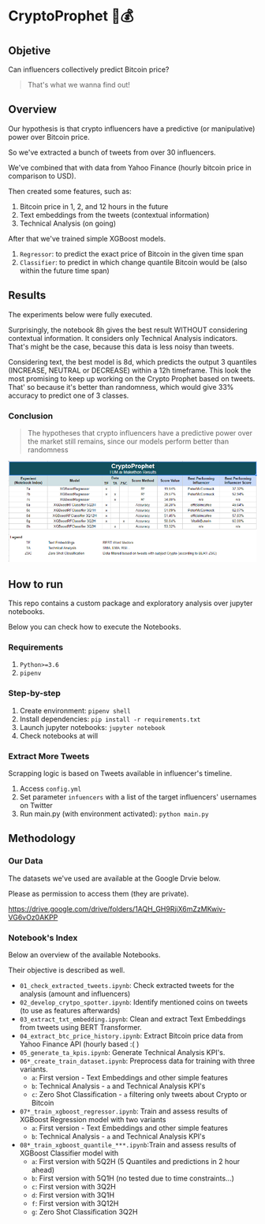 # CryptoProphet 🧞💰

## Objetive

Can influencers collectively predict Bitcoin price?

> That's what we wanna find out!

## Overview

Our hypothesis is that crypto influencers have a predictive (or manipulative) power over Bitcoin price.

So we've extracted a bunch of tweets from over 30 influencers.

We've combined that with data from Yahoo Finance (hourly bitcoin price in comparison to USD).

Then created some features, such as:

1. Bitcoin price in 1, 2, and 12 hours in the future
2. Text embeddings from the tweets (contextual information)
3. Technical Analysis (on going)

After that we've trained simple XGBoost models.

1. `Regressor`: to predict the exact price of Bitcoin in the given time span
2. `Classifier`: to predict in which change quantile Bitcoin would be (also within the future time span)

## Results

The experiments below were fully executed.

Surprisingly, the notebook 8h gives the best result WITHOUT considering contextual information. It considers only Technical Analysis indicators. That's might be the case, because this data is less noisy than tweets.

Considering text, the best model is 8d, which predicts the output 3 quantiles (INCREASE, NEUTRAL or DECREASE) within a 12h timeframe. This look the most promising to keep up working on the Crypto Prophet based on tweets. That' so because it's better than randomness, which would give 33% accuracy to predict one of 3 classes.

### Conclusion

> The hypotheses that crypto influencers have a predictive power over the market still remains, since our models perform better than randomness 

![Results](/img/results.PNG)

## How to run

This repo contains a custom package and exploratory analysis over jupyter notebooks.

Below you can check how to execute the Notebooks.

### Requirements

1. `Python>=3.6`
2. `pipenv` 

### Step-by-step

1. Create environment: `pipenv shell`
2. Install dependencies: `pip install -r requirements.txt`
3. Launch jupyter notebooks: `jupyter notebook`
4. Check notebooks at will

### Extract More Tweets

Scrapping logic is based on Tweets available in influencer's timeline.

1. Access `config.yml`
2. Set parameter `infuencers` with a list of the target influencers' usernames on Twitter
3. Run main.py (with environment activated): `python main.py` 

## Methodology
### Our Data

The datasets we've used are available at the Google Drvie below.

Please as permission to access them (they are private).

https://drive.google.com/drive/folders/1AQH_GH9RjiX6mZzMKwiv-VG6vOz0AKPP

### Notebook's Index

Below an overview of the available Notebooks.

Their objective is described as well.

* `01_check_extracted_tweets.ipynb`: Check extracted tweets for the analysis (amount and influencers)
* `02_develop_crytpo_spotter.ipynb`: Identify mentioned coins on tweets (to use as features afterwards)
* `03_extract_txt_embedding.ipynb`: Clean and extract Text Embeddings from tweets using BERT Transformer.
* `04_extract_btc_price_history.ipynb`: Extract Bitcoin price data from Yahoo Finance API (hourly based :( )
* `05_generate_ta_kpis.ipynb`: Generate Technical Analysis KPI's.
* `06*_create_train_dataset.ipynb`: Preprocess data for training with three variants.
  * `a`: First version - Text Embeddings and other simple features
  * `b`: Technical Analysis - `a` and Technical Analysis KPI's 
  * `c`: Zero Shot Classification - `a` filtering only tweets about Crypto or Bitcoin
* `07*_train_xgboost_regressor.ipynb`: Train and assess results of XGBoost Regression model with two variants
  * `a`: First version - Text Embeddings and other simple features
  * `b`: Technical Analysis - `a` and Technical Analysis KPI's 
* `08*_train_xgboost_quantile_***.ipynb`:Train and assess results of XGBoost Classifier model with 
  * `a`: First version with 5Q2H (5 Quantiles and predictions in 2 hour ahead)
  * `b`: First version with 5Q1H (no tested due to time constraints...)
  * `c`: First version with 3Q2H
  * `d`: First version with 3Q1H
  * `f`: First version with 3Q12H
  * `g`: Zero Shot Classification 3Q2H